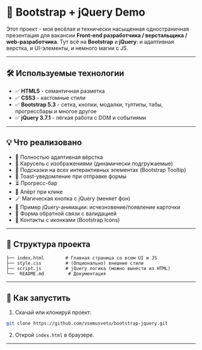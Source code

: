 # 🚀 Bootstrap + jQuery Demo

Этот проект - моя весёлая и технически насыщенная одностраничная презентация для вакансии **Front-end разработчика / верстальщика / web-разработчика**. Тут всё на **Bootstrap** и **jQuery**: и адаптивная верстка, и UI-элементы, и немного магии с JS.

---

## 🛠️ Используемые технологии

- ✅ **HTML5** - семантичная разметка  
- ✅ **CSS3** - кастомные стили  
- ✅ **Bootstrap 5.3** - сетка, кнопки, модалки, тултипы, табы, прогрессбары и многое другое  
- ✅ **jQuery 3.7.1** - лёгкая работа с DOM и событиями

---

## 💡 Что реализовано

- 📱 Полностью адаптивная вёрстка  
- 📸 Карусель с изображениями (динамически подгружаемые)  
- 🧠 Подсказки на всех интерактивных элементах (Bootstrap Tooltip)  
- 🧻 Toast-уведомление при отправке формы
- ⏳ Прогресс-бар 
- 🎉 Алёрт при клике  
- 🪄 Магическая кнопка с jQuery (меняет фон)  
- 🧪 Пример jQuery-анимации: исчезновение/появление карточки  
- 📨 Форма обратной связи с валидацией  
- 📇 Контакты с иконками (Bootstrap Icons)

---

## 📂 Структура проекта

```
├── index.html        # Главная страница со всем UI и JS
├── style.css         # (Опционально) внешние стили
├── script.js         # jQuery логика (можно вынести из HTML)
└──  README.md         # Документация
```

---

## 🧪 Как запустить

1. Скачай или клонируй проект:

```bash
git clone https://github.com/vsemusvetu/bootstrap-jquery.git
```

2. Открой `index.html` в браузере.

---
